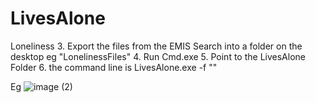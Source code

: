 # LivesAlone

Loneliness
3. Export the files from the EMIS Search into a folder on the desktop eg "LonelinessFiles"
4. Run Cmd.exe
5. Point to the LivesAlone Folder
6. the command line is LivesAlone.exe -f "<LocationOfCsvs>"

Eg
![image (2)](https://github.com/user-attachments/assets/09126ea9-6bbd-49e7-bf98-5138ec520309)

